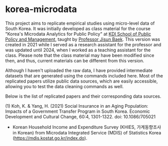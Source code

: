 # korea-microdata

This project aims to replicate empirical studies using micro-level data of South Korea. It was initially developed as class material for the course "Korea's Microdata Analytics for Public Policy" at [KDI School of Public Policy and Management](https://www.kdischool.ac.kr/), taught by [Professor Jisun Baek](https://sites.google.com/site/jisunbaekeconomics). This version was created in 2021 while I served as a research assistant for the professor and was updated until 2024, when I worked as a teaching assistant for the class. Please note that the class material may have been modified since then, and thus, current materials can be different from this version.

Although I haven't uploaded the raw data, I have provided intermediate datasets that are generated using the commands included here. Most of the replicated papers utilize public data sources, which are easily accessible, allowing you to test the data cleaning commands as well.

Below is the list of replicated papers and their corresponding data sources. 

(1) Koh, K. & Yang, H. (2021) Social Insurance in an Aging Population: Impacts of a Government Transfer Program in South Korea. Economic Development and Cultural Change, 60:4, 1301-1322. doi: 10.1086/705021
- Korean Household Income and Expenditure Survey (KHIES, 가계동향조사 in Korean) from Microdata Integrated Service (MDIS) of Statistics Korea (https://mdis.kostat.go.kr/index.do).
